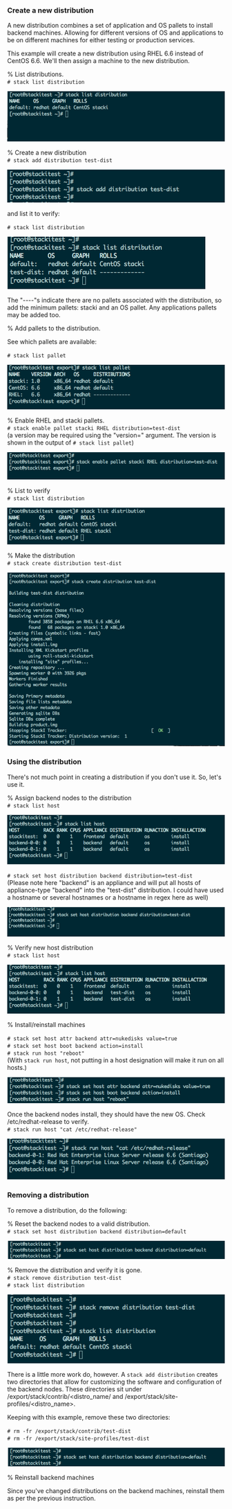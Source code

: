 ### Create a new distribution

A new distribution combines a set of application and OS pallets to install backend machines. Allowing for different versions of OS and applications to be on different machines for either testing or production services. 

This example will create a new distribution using RHEL 6.6 instead of CentOS 6.6. We'll then assign a machine to the new distribution.

% List distributions.  
`# stack list distribution`

![stack list distribution](images/stack-list-distribution-3.png)


% Create a new distribution  
`# stack add distribution test-dist`

![stack add distribution](images/stack-add-distribution-1.png)

and list it to verify:

`# stack list distribution` 

![stack list distribution](images/stack-list-distribution-1.png)
 

The "----"s indicate there are no pallets associated with the distribution, so add the minimum pallets: stacki and an OS pallet. Any applications pallets may be added too.

% Add pallets to the distribution.

See which pallets are available:

`# stack list pallet`

![stack list pallet](images/stack-list-pallet-2.png)

% Enable RHEL and stacki pallets.  
`# stack enable pallet stacki RHEL distribution=test-dist`        
(a version may be required using the "version=" argument. The version is shown in the output of `# stack list pallet`)

![stack enable pallet](images/stack-enable-pallet-2.png)

% List to verify  
`# stack list distribution`

![stack list distribution](images/stack-list-distribution-2.png)

% Make the distribution  
`# stack create distribution test-dist`

![stack create distribution](images/stack-create-distribution-2.png)

### Using the distribution

There's not much point in creating a distribution if you don't use it. So, let's use it.

% Assign backend nodes to the distribution  
`# stack list host`  

![stack list host](images/stack-list-host-1.png)

`# stack set host distribution backend distribution=test-dist`  
(Please note here "backend" is an appliance and will put all hosts of appliance-type "backend" into the "test-dist" distribution. I could have used a hostname or several hostnames or a hostname in regex here as well)

![stack set host distribution](images/stack-set-host-distribution-1.png)

% Verify new host distribution  
`# stack list host`  

![stack list host](images/stack-list-host-2.png)

% Install/reinstall machines

`# stack set host attr backend attr=nukedisks value=true`  
`# stack set host boot backend action=install`  
`# stack run host "reboot"`  
(With `stack run host`, not putting in a host designation will make it run on all hosts.)

![stack host reinstall](images/stack-reinstall-1.png)

Once the backend nodes install, they should have the new OS. Check /etc/redhat-release to verify.  
`# stack run host "cat /etc/redhat-release"`

![stack verify](images/stack-distribution-verify-1.png)


### Removing a distribution

To remove a distribution, do the following:

% Reset the backend nodes to a valid distribution.  
`# stack set host distribution backend distribution=default`

![stack reset distribution](images/stack-reset-distribution-1.png)

% Remove the distribution and verify it is gone.  
`# stack remove distribution test-dist`  
`# stack list distribution`  

![stack remove distribution](images/stack-remove-distribution-1.png)

There is a little more work do, however. A `stack add distribution` creates two directories that allow for customizing the software and configuration of the backend nodes. These directories sit under /export/stack/contrib/<distro_name/ and /export/stack/site-profiles/<distro_name>.

Keeping with this example, remove these two directories:

`# rm -fr /export/stack/contrib/test-dist`  
`# rm -fr /export/stack/site-profiles/test-dist`

![stack remove distribution](images/stack-reset-distribution-1.png)

% Reinstall backend machines

Since you've changed distributions on the backend machines, reinstall them as per the previous instruction.